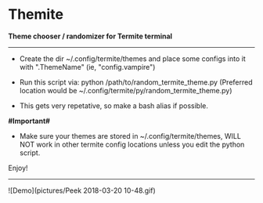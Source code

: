 # Themite

__Theme chooser / randomizer for Termite terminal__

-----------------------------------------------

- Create the dir ~/.config/termite/themes and place some configs into it with ".ThemeName" (ie, "config.vampire")

- Run this script via: python /path/to/random_termite_theme.py (Preferred location would be ~/.config/termite/py/random_termite_theme.py)

- This gets very repetative, so make a bash alias if possible.

__#Important#__

- Make sure your themes are stored in ~/.config/termite/themes, WILL NOT work in other termite config locations unless you edit the python script. 

Enjoy!

----------------------------------------------------------------------------------------------

![Demo](pictures/Peek 2018-03-20 10-48.gif)
